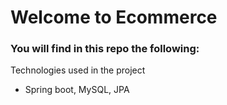 # Welcome to Ecommerce

### You will find in this repo the following:

Technologies used in the project

- Spring boot, MySQL, JPA